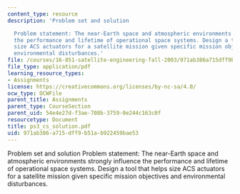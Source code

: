```yaml
---
content_type: resource
description: 'Problem set and solution

  Problem statement: The near-Earth space and atmospheric environments strongly influence
  the performance and lifetime of operational space systems. Design a tool that helps
  size ACS actuators for a satellite mission given specific mission objectives and
  environmental disturbances.'
file: /courses/16-851-satellite-engineering-fall-2003/971ab386a715dff9b51ab922459bae53_ps3_cs_solution.pdf
file_type: application/pdf
learning_resource_types:
- Assignments
license: https://creativecommons.org/licenses/by-nc-sa/4.0/
ocw_type: OCWFile
parent_title: Assignments
parent_type: CourseSection
parent_uid: 54e4e27d-f3ae-708b-3759-0e244c163c0f
resourcetype: Document
title: ps3_cs_solution.pdf
uid: 971ab386-a715-dff9-b51a-b922459bae53
---
```

Problem set and solution
Problem statement: The near-Earth space and atmospheric environments strongly influence the performance and lifetime of operational space systems. Design a tool that helps size ACS actuators for a satellite mission given specific mission objectives and environmental disturbances.